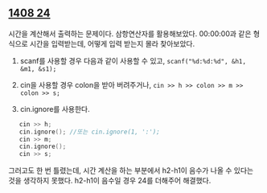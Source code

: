 ## [1408 24](https://www.acmicpc.net/problem/1408)

시간을 계산해서 출력하는 문제이다. 삼항연산자를 활용해보았다.
00:00:00과 같은 형식으로 시간을 입력받는데, 어떻게 입력 받는지 몰라 찾아보았다. 

1. scanf를 사용할 경우 다음과 같이 사용할 수 있고, 
 `scanf("%d:%d:%d", &h1, &m1, &s1);`
2. cin을 사용할 경우 colon을 받아 버려주거나,
 `cin >> h >> colon >> m >> colon >> s;`

3. cin.ignore를 사용한다. 
 
 ```cpp
    cin >> h;
    cin.ignore(); //또는 cin.ignore(1, ':');
    cin >> m;
    cin.ignore();
    cin >> s;
```

그러고도 한 번 틀렸는데, 시간 계산을 하는 부분에서 h2-h1이 음수가 나올 수 있다는 것을 생각하지 못했다.
h2-h1이 음수일 경우 24를 더해주어 해결했다.


